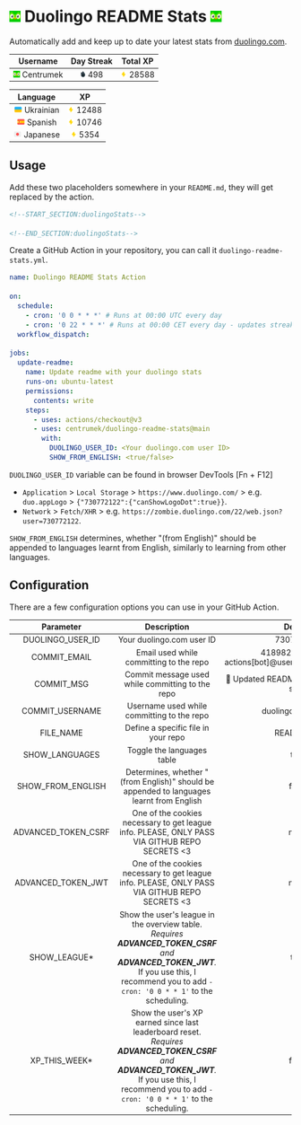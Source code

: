 # <img src="./assets/duolingo.png" alt="lplp" width="20" height="20"> Duolingo README Stats <img src="./assets/duolingo.png" alt="lplp" width="20" height="20">

Automatically add and keep up to date your latest stats from [duolingo.com](https://www.duolingo.com/).

| Username | Day Streak | Total XP |
|:---:|:---:|:---:|
| <img src="https://raw.githubusercontent.com/RichardKanshen/duolingo-readme-stats/main/assets/duolingo.png" height="12"> Centrumek | <img src="https://raw.githubusercontent.com/RichardKanshen/duolingo-readme-stats/main/assets/streakinactive.svg" height="12"> 498 | <img src="https://raw.githubusercontent.com/RichardKanshen/duolingo-readme-stats/main/assets/xp.svg" height="12"> 28588 |

| Language | XP |
|:---:|:---:|
| <img src="https://raw.githubusercontent.com/RichardKanshen/duolingo-readme-stats/main/assets/langs/ukrainian.svg" height="12"> Ukrainian | <img src="https://raw.githubusercontent.com/RichardKanshen/duolingo-readme-stats/main/assets/xp.svg" height="12"> 12488 |
| <img src="https://raw.githubusercontent.com/RichardKanshen/duolingo-readme-stats/main/assets/langs/spanish.svg" height="12"> Spanish | <img src="https://raw.githubusercontent.com/RichardKanshen/duolingo-readme-stats/main/assets/xp.svg" height="12"> 10746 |
| <img src="https://raw.githubusercontent.com/RichardKanshen/duolingo-readme-stats/main/assets/langs/japanese.svg" height="12"> Japanese | <img src="https://raw.githubusercontent.com/RichardKanshen/duolingo-readme-stats/main/assets/xp.svg" height="12"> 5354 |

## Usage

Add these two placeholders somewhere in your `README.md`, they will get replaced by the action.

```html
<!--START_SECTION:duolingoStats-->

<!--END_SECTION:duolingoStats-->
```

Create a GitHub Action in your repository, you can call it `duolingo-readme-stats.yml`.

```yaml
name: Duolingo README Stats Action

on:
  schedule:
    - cron: '0 0 * * *' # Runs at 00:00 UTC every day
    - cron: '0 22 * * *' # Runs at 00:00 CET every day - updates streak, change 22 to your timezone's midnight in UTC
  workflow_dispatch:

jobs:
  update-readme:
    name: Update readme with your duolingo stats
    runs-on: ubuntu-latest
    permissions:
      contents: write
    steps:
      - uses: actions/checkout@v3
      - uses: centrumek/duolingo-readme-stats@main
        with:
          DUOLINGO_USER_ID: <Your duolingo.com user ID>
          SHOW_FROM_ENGLISH: <true/false>
```

`DUOLINGO_USER_ID` variable can be found in browser DevTools [Fn + F12]

- `Application` > `Local Storage` > `https://www.duolingo.com/` >
  e.g. `duo.appLogo` > `{"730772122":{"canShowLogoDot":true}}`.
- `Network` > `Fetch/XHR` > e.g. `https://zombie.duolingo.com/22/web.json?user=730772122`.

`SHOW_FROM_ENGLISH` determines, whether "(from English)" should be appended to languages learnt from English, similarly to learning from other languages.

## Configuration

There are a few configuration options you can use in your GitHub Action.

|    Parameter     |                   Description                    |                        Default                        | Required |
|:----------------:|:------------------------------------------------:|:-----------------------------------------------------:|:--------:|
| DUOLINGO_USER_ID |            Your duolingo.com user ID             |                       730772122                       | **Yes**  |
|   COMMIT_EMAIL   |     Email used while committing to the repo      | 41898282+github-actions[bot]@users.noreply.github.com |    No    |
|    COMMIT_MSG    | Commit message used while committing to the repo |      💬 Updated README with your duolingo stats       |    No    |
| COMMIT_USERNAME  |    Username used while committing to the repo    |                  duolingo-stats-bot                   |    No    |
|    FILE_NAME     |       Define a specific file in your repo        |                       README.md                       |    No    |
|  SHOW_LANGUAGES  |            Toggle the languages table            |                         true                          |    No    |
| SHOW_FROM_ENGLISH| Determines, whether "(from English)" should be appended to languages learnt from English | false | No |
| ADVANCED_TOKEN_CSRF | One of the cookies necessary to get league info. PLEASE, ONLY PASS VIA GITHUB REPO SECRETS <3 | none | *For certain functions* |
| ADVANCED_TOKEN_JWT | One of the cookies necessary to get league info. PLEASE, ONLY PASS VIA GITHUB REPO SECRETS <3 | none | *For certain functions* |
| SHOW_LEAGUE* | Show the user's league in the overview table. *Requires **ADVANCED_TOKEN_CSRF** and **ADVANCED_TOKEN_JWT**.* If you use this, I recommend you to add `- cron: '0 0 * * 1'` to the scheduling. | true | No |
| XP_THIS_WEEK* | Show the user's XP earned since last leaderboard reset. *Requires **ADVANCED_TOKEN_CSRF** and **ADVANCED_TOKEN_JWT**.* If you use this, I recommend you to add `- cron: '0 0 * * 1'` to the scheduling. | false | No
